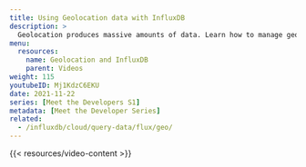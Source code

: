 ```yaml
---
title: Using Geolocation data with InfluxDB
description: >
  Geolocation produces massive amounts of data. Learn how to manage geolocation data by using InfluxDB.
menu:
  resources:
    name: Geolocation and InfluxDB
    parent: Videos
weight: 115
youtubeID: Mj1KdzC6EKU
date: 2021-11-22
series: [Meet the Developers S1]
metadata: [Meet the Developer Series]
related:  
  - /influxdb/cloud/query-data/flux/geo/
---
```


{{< resources/video-content >}}
